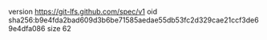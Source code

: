 version https://git-lfs.github.com/spec/v1
oid sha256:b9e4fda2bad609d3b6be71585aedae55db53fc2d329cae21ccf3de69e4dfa086
size 62

